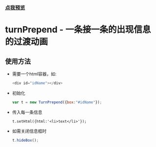 ### [点我预览](https://wanghairong-i.github.io/turnPrepend/)

# turnPrepend - 一条接一条的出现信息的过渡动画

## 使用方法

-   需要一个html容器，如:
    ```javascript
    <div id="idName"></div>
    ```

-   初始化
    ```javascript
    var t = new TurnPrepend({box:"#idName"});
    ```

-   传入每一条信息
    ```javascrpt
    t.setHtml({html:'<li>text</li>'});
    ```
      
-   如需关闭信息框时
    ```javascript
    t.hideBox();
    ```
